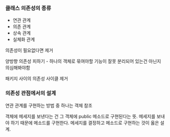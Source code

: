 ### 클래스 의존성의 종류
- 연관 관계
- 의존 관계
- 상속 관계
- 실체화 관계

의존성이 필요없다면 제거

양방향 의존성 피하기 - 하나의 객체로 묶여야할 기능이 잘못 분리되어 있는건 아닌지 의심해봐야함

패키지 사이의 의존성 사이클 제거

### 의존성 관점에서의 설계

연관 관계를 구현하는 방법 중 하나는 객체 참조

객체에 메세지를 보낸다는 건 그 객체에 public 메소드로 구현된다는 뜻.
메세지를 보내야 하기 때문에 메소드를 구현한다. 메세지를 결정하고 메소드로 구현하는 것이 옳은 설계.